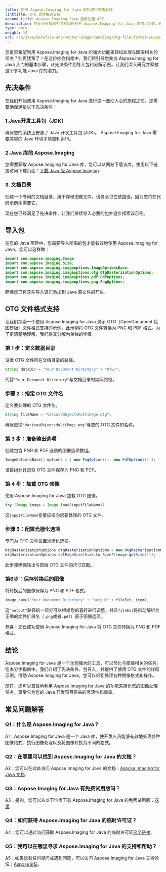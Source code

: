 ```yaml
---
title: 使用 Aspose.Imaging for Java 轻松进行图像处理
linktitle: OTG 文件格式支持
second_title: Aspose.Imaging Java 图像处理 API
description: 在此分步指南中了解如何利用 Aspose.Imaging for Java 的强大功能。轻松优化您的图像处理。
type: docs
weight: 14
url: /zh/java/metafile-and-vector-image-handling/otg-file-format-support/
---
```

您是否希望利用 Aspose.Imaging for Java 的强大功能来轻松处理与图像相关的任务？别再犹豫了！在这份综合指南中，我们将引导您完成 Aspose.Imaging for Java 入门的基本步骤，从先决条件到导入包和分解示例。让我们深入研究并释放这个多功能 Java 库的潜力。

## 先决条件

在我们开始使用 Aspose.Imaging for Java 进行这一激动人心的旅程之前，您需要确保满足以下先决条件：

### 1.Java开发工具包（JDK）

确保您的系统上安装了 Java 开发工具包 (JDK)。 Aspose.Imaging for Java 需要兼容的 Java 环境才能顺利运行。

### 2.Java 库的 Aspose.Imaging

您需要获取 Aspose.Imaging for Java 库，您可以从网站下载该库。使用以下链接访问下载页面：[下载 Java 版 Aspose.Imaging](https://releases.aspose.com/imaging/java/).

### 3. 文档目录

创建一个专用的文档目录，用于存储图像文件。请务必记住该路径，因为您将在代码示例中需要它。

现在您已经满足了先决条件，让我们继续导入必要的包并逐步探索该示例。

## 导入包

在您的 Java 项目中，您需要导入所需的包才能有效地使用 Aspose.Imaging for Java。您可以这样做：

```java
import com.aspose.imaging.Image;
import com.aspose.imaging.Size;
import com.aspose.imaging.imageoptions.ImageOptionsBase;
import com.aspose.imaging.imageoptions.otg.OtgRasterizationOptions;
import com.aspose.imaging.imageoptions.pdf.PdfOptions;
import com.aspose.imaging.imageoptions.png.PngOptions;
```

确保您已将这些导入语句添加到 Java 源文件的开头。

## OTG 文件格式支持

让我们探索一个使用 Aspose.Imaging for Java 演示 OTG（OpenDocument 绘图模板）文件格式支持的示例。此示例将 OTG 文件转换为 PNG 和 PDF 格式。为了更清楚地理解，我们将其分解为单独的步骤。

### 第 1 步：定义数据目录

设置 OTG 文件所在文档目录的路径。

```java
String dataDir = "Your Document Directory" + "OTG/";
```

代替`"Your Document Directory"`与文档目录的实际路径。

### 步骤 2：指定 OTG 文件名

定义要处理的 OTG 文件名。

```java
String fileName = "VariousObjectsMultiPage.otg";
```

确保更换`"VariousObjectsMultiPage.otg"`与您的 OTG 文件的名称。

### 第 3 步：准备输出选项

创建包含 PNG 和 PDF 选项的图像选项数组。

```java
ImageOptionsBase[] options = { new PngOptions(), new PdfOptions() };
```

该数组允许您将 OTG 文件保存为 PNG 和 PDF。

### 第 4 步：加载 OTG 映像

使用 Aspose.Imaging for Java 加载 OTG 图像。

```java
try (Image image = Image.load(inputFileName))
```

这`inputFileName`变量应指向您要处理的 OTG 文件。

### 步骤 5：配置光栅化选项

专门为 OTG 文件设置光栅化选项。

```java
OtgRasterizationOptions otgRasterizationOptions = new OtgRasterizationOptions();
otgRasterizationOptions.setPageSize(Size.to_SizeF(image.getSize()));
```

此步骤确保输出与原始 OTG 文件的尺寸匹配。

### 第6步：保存转换后的图像

将转换后的图像保存为 PNG 和 PDF 格式。

```java
image.save("Your Document Directory" + "output" + fileExt, item);
```

这`"output"`路径的一部分可以根据您的喜好进行调整，并且`fileExt`将自动解析为正确的文件扩展名（`.png`或者`.pdf`）基于图像选项。

恭喜！您已成功使用 Aspose.Imaging for Java 将 OTG 文件转换为 PNG 和 PDF 格式。

## 结论

Aspose.Imaging for Java 是一个功能强大的工具，可以简化与图像相关的任务。在本分步指南中，我们介绍了先决条件、包导入，并提供了使用 OTG 文件的详细示例。借助 Aspose.Imaging for Java，您可以轻松处理各种图像格式和操作。

现在，您可以自信地利用 Aspose.Imaging for Java 的功能来简化您的图像处理任务。享受它为您的 Java 开发项目带来的灵活性和效率。

## 常见问题解答

### Q1：什么是 Aspose.Imaging for Java？

A1：Aspose.Imaging for Java 是一个 Java 库，使开发人员能够有效地处理各种图像格式、执行图像处理以及将图像转换为不同的格式。

### Q2：在哪里可以找到 Aspose.Imaging for Java 的文档？

 A2：您可以在此处访问 Aspose.Imaging for Java 的文档：[Aspose.Imaging for Java 文档](https://reference.aspose.com/imaging/java/).

### Q3：Aspose.Imaging for Java 有免费试用版吗？

 A3：是的，您可以从以下位置下载 Aspose.Imaging for Java 的免费试用版：[这里](https://releases.aspose.com/).

### Q4：如何获得 Aspose.Imaging for Java 的临时许可证？

A4：您可以通过访问获取 Aspose.Imaging for Java 的临时许可证[这个链接](https://purchase.aspose.com/temporary-license/).

### Q5：我可以在哪里寻求 Aspose.Imaging for Java 的支持和帮助？

 A5：如果您有任何疑问或遇到问题，可以访问 Aspose.Imaging for Java 支持论坛：[Aspose论坛](https://forum.aspose.com/).